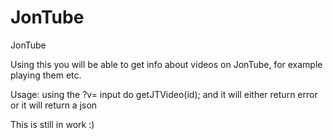 # JonTube
JonTube

Using this you will be able to get info about videos on JonTube, for example playing them etc.

Usage:
using the ?v= input do
getJTVideo(id);
and it will either return error or it will return a json


This is still in work :)
